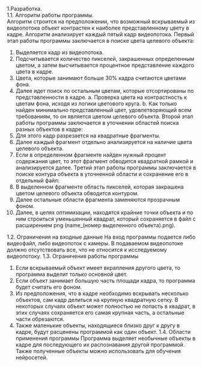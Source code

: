 1.Разработка.  
1.1. Алгоритм работы программы.  
Алгоритм строится на предположении, что возможный вскрываемый из видеопотока объект контрастен к наиболее представленному цвету в кадре.
Алгоритм анализирует каждый пятый кадр видеопотока.
Первый этап работы программы заключается в поиске цвета целевого объекта:
1.	Выделяется кадр из видеопотока.
2.	Подсчитывается количество пикселей, закрашенных определенным цветом, а затем высчитывается процентное представление каждого цвета в кадре.
3.	Цвета, которые занимают больше 30% кадра считаются цветами фона.
4.	Далее идет поиск по остальным цветам, которые отсортированы по представленности в кадре.
a.	Проверка цвета на контрастность к цветам фона, исходя из логики цветового круга.
b.	Как только найден минимально представленный цвет, удовлетворяющий всем требованиям, то он является цветом целевого объекта.
Второй этап работы программы заключается в уточнении областей поиска разных объектов в кадре:
1.	Для этого кадр разрезается на квадратные фрагменты.
2.	Далее каждый фрагмент отдельно анализируется на наличие цвета целевого объекта.
3.	Если в определенном фрагменте найден нужный процент содержания цвет, то этот фрагмент обводится квадратной рамкой и анализируется далее.
Третий этап работы программы заключается в поиске контура объекта в уточненной области и сохранение его в отдельный файл:
1.	В выделенном фрагменте область пикселей, которая закрашена цветом целевого объекта обводится контуром.
2.	Далее остальные области фрагмента заменяются прозрачным фоном.
3.	Далее, в целях оптимизации, находятся крайние точки объекта и по ним строиться уменьшенный квадрат, который сохраняется в файл с расширением png (name_(номер выделенного объекта).png).

1.2. Ограничения на входные данные
На вход программы подается либо видеофайл, либо видеопоток с камеры.
В подаваемом видеопотоке должно отсутствовать все, что не относится к исследуемому видеопотоку.
1.3. Ограничения работы программы
1.	Если вскрываемый объект имеет вкрапления другого цвета, то программа выделит только основной цвет.
2.	Если объект занимает большую часть площади кадра, то программа будет считать его фоном.
3.	Из предположения, что в кадре необходимо вскрывать несколько объектов, сам кадр делиться на крупную квадратную сетку. В некоторых случаях объект может полностью не попасть в квадрат, в этих случаях сохраняется его самая крупная часть, а остальные части обрезаются.
4.	Также маленькие объекты, находящиеся близко друг к другу в кадре, будут расценены программой как один объект. 
1.4. Области применения программы
Программа выделяет необычные объекты в кадре для последующего их распознавания другой программой.
Также полученные объекты можно использовать для обучения нейросетей.
